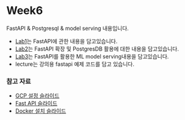 # Week6

FastAPI & Postgresql & model serving 내용입니다.

- [Lab1](fastapi/Lab_01-start_fastapi/README.md)는 FastAPI에 관한 내용을 담고있습니다.
- [Lab2](fastapi/Lab_02-fastapi_with_postgresql/README.md)는 FastAPI 확장 및 PostgresDB 활용에 대한 내용을 담고있습니다.
- [Lab3](fastapi/Lab_03-fastapi_model_serving/README.md)는 FastAPI를 활용한 ML model serving내용을 담고있습니다.
- lecture는 강의용 fastapi 예제 코드를 담고 있습니다.

### 참고 자료
- [GCP 설정 슬라이드](https://docs.google.com/presentation/d/1Jmdp92NaXD3G3tQMlrGiPdXlkB1ZYsMTGNJHEogV_ck/edit?usp=sharing)
- [Fast API 슬라이드](https://docs.google.com/presentation/d/13cJ8aixvewom1rzP0D2WIu-Scmj9TtuGhfrPxix4Shc/edit?usp=sharing)
- [Docker 설치 슬라이드](https://docs.google.com/presentation/d/1dIe6dvE38NJRCAKBbhU1Vi9ueJ-2XLkUIehoSICa2QE/edit?usp=sharing)

